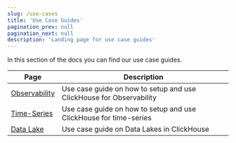```yaml
---
slug: /use-cases
title: 'Use Case Guides'
pagination_prev: null
pagination_next: null
description: 'Landing page for use case guides'
---
```


In this section of the docs you can find our use case guides.

| Page                                    | Description                                                         |
|-----------------------------------------|---------------------------------------------------------------------|
| [Observability](observability/index.md) | Use case guide on how to setup and use ClickHouse for Observability |
| [Time-Series](time-series/index.md)     | Use case guide on how to setup and use ClickHouse for time-series   |
| [Data Lake](data_lake/index.md)         | Use case guide on Data Lakes in ClickHouse                          |